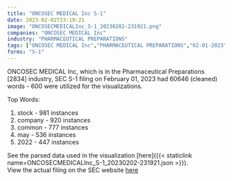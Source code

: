 ```yaml
---
title: "ONCOSEC MEDICAL Inc S-1"
date: 2023-02-02T23:19:21
image: "ONCOSECMEDICALInc_S-1_20230202-231921.png"
companies: "ONCOSEC MEDICAL Inc"
industry: "PHARMACEUTICAL PREPARATIONS"
tags: ["ONCOSEC MEDICAL Inc","PHARMACEUTICAL PREPARATIONS","02-01-2023","S-1"]
forms: "S-1"
---
```

ONCOSEC MEDICAL Inc, which is in the Pharmaceutical Preparations [2834] industry, SEC S-1 filing on February 01, 2023 had 60646 (cleaned) words - 600 were utilized for the visualizations.

Top Words:
1. stock - 981 instances
2. company - 920 instances
3. common - 777 instances
4. may - 536 instances
5. 2022 - 447 instances


See the parsed data used in the visualization [here]({{< staticlink name=ONCOSECMEDICALInc_S-1_20230202-231921.json >}}).  
View the actual filing on the SEC website [here](https://www.sec.gov/Archives/edgar/data/1444307/0001493152-23-003322.txt)